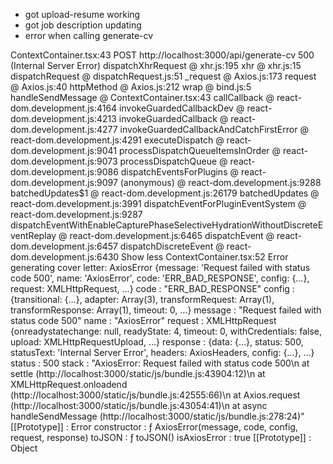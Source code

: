 - got upload-resume working
- got job description updating
- error when calling generate-cv

ContextContainer.tsx:43 
 POST http://localhost:3000/api/generate-cv 500 (Internal Server Error)
dispatchXhrRequest	@	xhr.js:195
xhr	@	xhr.js:15
dispatchRequest	@	dispatchRequest.js:51
_request	@	Axios.js:173
request	@	Axios.js:40
httpMethod	@	Axios.js:212
wrap	@	bind.js:5
handleSendMessage	@	ContextContainer.tsx:43
callCallback	@	react-dom.development.js:4164
invokeGuardedCallbackDev	@	react-dom.development.js:4213
invokeGuardedCallback	@	react-dom.development.js:4277
invokeGuardedCallbackAndCatchFirstError	@	react-dom.development.js:4291
executeDispatch	@	react-dom.development.js:9041
processDispatchQueueItemsInOrder	@	react-dom.development.js:9073
processDispatchQueue	@	react-dom.development.js:9086
dispatchEventsForPlugins	@	react-dom.development.js:9097
(anonymous)	@	react-dom.development.js:9288
batchedUpdates$1	@	react-dom.development.js:26179
batchedUpdates	@	react-dom.development.js:3991
dispatchEventForPluginEventSystem	@	react-dom.development.js:9287
dispatchEventWithEnableCapturePhaseSelectiveHydrationWithoutDiscreteEventReplay	@	react-dom.development.js:6465
dispatchEvent	@	react-dom.development.js:6457
dispatchDiscreteEvent	@	react-dom.development.js:6430
Show less
ContextContainer.tsx:52 Error generating cover letter: 
AxiosError {message: 'Request failed with status code 500', name: 'AxiosError', code: 'ERR_BAD_RESPONSE', config: {…}, request: XMLHttpRequest, …}
code
: 
"ERR_BAD_RESPONSE"
config
: 
{transitional: {…}, adapter: Array(3), transformRequest: Array(1), transformResponse: Array(1), timeout: 0, …}
message
: 
"Request failed with status code 500"
name
: 
"AxiosError"
request
: 
XMLHttpRequest {onreadystatechange: null, readyState: 4, timeout: 0, withCredentials: false, upload: XMLHttpRequestUpload, …}
response
: 
{data: {…}, status: 500, statusText: 'Internal Server Error', headers: AxiosHeaders, config: {…}, …}
status
: 
500
stack
: 
"AxiosError: Request failed with status code 500\n    at settle (http://localhost:3000/static/js/bundle.js:43904:12)\n    at XMLHttpRequest.onloadend (http://localhost:3000/static/js/bundle.js:42555:66)\n    at Axios.request (http://localhost:3000/static/js/bundle.js:43054:41)\n    at async handleSendMessage (http://localhost:3000/static/js/bundle.js:278:24)"
[[Prototype]]
: 
Error
constructor
: 
ƒ AxiosError(message, code, config, request, response)
toJSON
: 
ƒ toJSON()
isAxiosError
: 
true
[[Prototype]]
: 
Object
